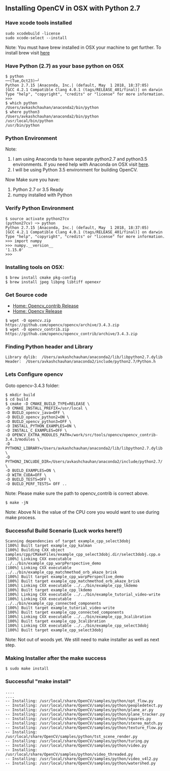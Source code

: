 ## Installing OpenCV in OSX with Python 2.7 ##

###  Have xcode tools installed ###
```
sudo xcodebuild -license
sudo xcode-select --install
```
Note: You must have brew installed in OSX your machine to get further. To install brew visit [here](https://brew.sh/)

### Have Python (2.7) as your base python on OSX ###
```
$ python                                                                                                               ──(Tue,Oct23)─┘
Python 2.7.15 |Anaconda, Inc.| (default, May  1 2018, 18:37:05)
[GCC 4.2.1 Compatible Clang 4.0.1 (tags/RELEASE_401/final)] on darwin
Type "help", "copyright", "credits" or "license" for more information.
>>>
$ which python
/Users/avkashchauhan/anaconda2/bin/python
$ where python3
/Users/avkashchauhan/anaconda2/bin/python
/usr/local/bin/python
/usr/bin/python
```


### Python Environment ###

Note: 
1. I am using Anaconda to have separate python2.7 and python3.5 environments. If you need help with Anaconda on OSX visit [here](https://github.com/Avkash/mldl/blob/master/pages/anaconda_tips.md).
2. I will be using Python 3.5 environment for building OpenCV. 

Now Make sure you have:
1. Python 2.7 or 3.5 Ready
2. numpy installed with Python

### Verify Python Environment ###
```
$ source activate python27cv
(python27cv) ─> python
Python 2.7.15 |Anaconda, Inc.| (default, May  1 2018, 18:37:05)
[GCC 4.2.1 Compatible Clang 4.0.1 (tags/RELEASE_401/final)] on darwin
Type "help", "copyright", "credits" or "license" for more information.
>>> import numpy
>>> numpy.__version__
'1.15.0'
>>>
```

### Installing tools on OSX: ###
```
$ brew install cmake pkg-config
$ brew install jpeg libpng libtiff openexr
```
### Get Source code ###

- [Home: Opencv_contrib Release](https://github.com/opencv/opencv_contrib/releases)
- [Home: Opencv Release](https://opencv.org/releases.html)


```
$ wget -O opencv.zip https://github.com/opencv/opencv/archive/3.4.3.zip
$ wget -O opencv_contrib.zip https://github.com/opencv/opencv_contrib/archive/3.4.3.zip

```
### Finding Python header and Library ###

```
Library dylib:  /Users/avkashchauhan/anaconda2/lib/libpython2.7.dylib
Header:  /Users/avkashchauhan/anaconda2/include/python2.7/Python.h
```


### Lets Configure opencv ###

Goto opencv-3.4.3 folder:
```
$ mkdir build
$ cd build
$ cmake -D CMAKE_BUILD_TYPE=RELEASE \
-D CMAKE_INSTALL_PREFIX=/usr/local \
-D BUILD_opencv_java=OFF \
-D BUILD_opencv_python2=ON \
-D BUILD_opencv_python3=OFF \
-D INSTALL_PYTHON_EXAMPLES=ON \
-D INSTALL_C_EXAMPLES=OFF \
-D OPENCV_EXTRA_MODULES_PATH=/work/src/tools/opencv/opencv_contrib-3.4.3/modules \
-D PYTHON2_LIBRARY=/Users/avkashchauhan/anaconda2/lib/libpython2.7.dylib \
-D PYTHON2_INCLUDE_DIR=/Users/avkashchauhan/anaconda2/include/python2.7/ \
-D BUILD_EXAMPLES=ON \
-D WITH_CUDA=OFF \
-D BUILD_TESTS=OFF \
-D BUILD_PERF_TESTS= OFF ..
```
Note: Please make sure the path to opencv_contrib is correct above. 

```
$ make -jN
```
Note: Above N is the value of the CPU core you would want to use during make process.

### Successful Build Scenario (Luck works here!!) ###
```
Scanning dependencies of target example_cpp_select3dobj
[100%] Built target example_cpp_kalman
[100%] Building CXX object samples/cpp/CMakeFiles/example_cpp_select3dobj.dir/select3dobj.cpp.o
[100%] Linking CXX executable ../../bin/example_cpp_warpPerspective_demo
[100%] Linking CXX executable ../../bin/example_cpp_matchmethod_orb_akaze_brisk
[100%] Built target example_cpp_warpPerspective_demo
[100%] Built target example_cpp_matchmethod_orb_akaze_brisk
[100%] Linking CXX executable ../../bin/example_cpp_lkdemo
[100%] Built target example_cpp_lkdemo
[100%] Linking CXX executable ../../bin/example_tutorial_video-write
[100%] Linking CXX executable ../../bin/example_cpp_connected_components
[100%] Built target example_tutorial_video-write
[100%] Built target example_cpp_connected_components
[100%] Linking CXX executable ../../bin/example_cpp_3calibration
[100%] Built target example_cpp_3calibration
[100%] Linking CXX executable ../../bin/example_cpp_select3dobj
[100%] Built target example_cpp_select3dobj
```
Note: Not out of woods yet. We still need to make installer as well as next step.

### Making Installer after the make success ###
```
$ sudo make install
```

### Successful "make install" ###
```
....
....
-- Installing: /usr/local/share/OpenCV/samples/python/opt_flow.py
-- Installing: /usr/local/share/OpenCV/samples/python/peopledetect.py
-- Installing: /usr/local/share/OpenCV/samples/python/plane_ar.py
-- Installing: /usr/local/share/OpenCV/samples/python/plane_tracker.py
-- Installing: /usr/local/share/OpenCV/samples/python/squares.py
-- Installing: /usr/local/share/OpenCV/samples/python/stereo_match.py
-- Installing: /usr/local/share/OpenCV/samples/python/texture_flow.py
-- Installing: /usr/local/share/OpenCV/samples/python/tst_scene_render.py
-- Installing: /usr/local/share/OpenCV/samples/python/turing.py
-- Installing: /usr/local/share/OpenCV/samples/python/video.py
-- Installing: /usr/local/share/OpenCV/samples/python/video_threaded.py
-- Installing: /usr/local/share/OpenCV/samples/python/video_v4l2.py
-- Installing: /usr/local/share/OpenCV/samples/python/watershed.py
```




